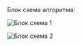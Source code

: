 Блок схема алгоритма:

![Блок схема 1](/ConsoleApp2\Part1\схема1.jpg)

![Блок схема 2](/ConsoleApp2\Part1\схема2.jpg)